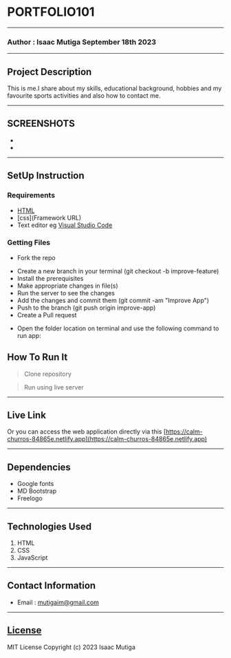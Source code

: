 #  PORTFOLIO101
*****
### Author : Isaac Mutiga September 18th 2023
****
## Project Description
This is me.I share about my skills, educational background, hobbies and my favourite sports activities and also how to contact me.
******

## SCREENSHOTS
- 

- 



********
## SetUp Instruction
### Requirements
* [HTML](html.com)
* [css](Framework URL)
* Text editor eg [Visual Studio Code](https://code.visualstudio.com/download)


### Getting Files
* Fork the repo
- Create a new branch in your terminal (git checkout -b improve-feature)
- Install the prerequisites
- Make appropriate changes in file(s)
- Run the server to see the changes
- Add the changes and commit them (git commit -am "Improve App")
- Push to the branch (git push origin improve-app)
- Create a Pull request
* Open the folder location on terminal and use the following command to run app:

## How To Run It
>  Clone repository

> Run using live server
*****
## Live Link
Or you can access the web application directly via this [https://calm-churros-84865e.netlify.app](https://calm-churros-84865e.netlify.app)
*****
## Dependencies
- Google fonts
- MD Bootstrap
- Freelogo
*****
## Technologies Used
1. HTML
2. CSS
3. JavaScript
*****
## Contact Information
* Email : mutigaim@gmail.com
*****
## [License](LICENSE)
MIT License
Copyright (c) 2023 Isaac Mutiga